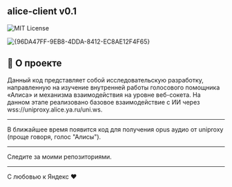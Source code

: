 ## alice-client v0.1

![MIT License](https://camo.githubusercontent.com/0fa26894f0c44367acd14b9e5fc9e92ccd29fd826e1cc5937ad695860ad1f6c8/68747470733a2f2f696d672e736869656c64732e696f2f6e706d2f646d2f79616e6465782d616c6963652d636c69656e742e737667)

![{96DA47FF-9EB8-4DDA-8412-EC8AE12F4F65}](https://github.com/user-attachments/assets/4ea52b89-a207-43b4-ac31-bccef3594bcb)

## 🚀 О проекте
Данный код представляет собой исследовательскую разработку, направленную на изучение внутренней работы голосового помощника «Алиса» и механизма взаимодействия на уровне веб-сокета. На данном этапе реализовано базовое взаимодействие c ИИ через wss://uniproxy.alice.ya.ru/uni.ws.

----
В ближайшее время появится код для получения opus аудио от uniproxy (проще говоря, голос "Алисы").

---
Следите за моими репозиториями.

---
С любовью к Яндекс ❤️
